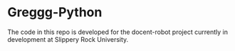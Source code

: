 # Greggg-Python
<p>The code in this repo is developed for the docent-robot project
currently in development at Slippery Rock University.</p>
